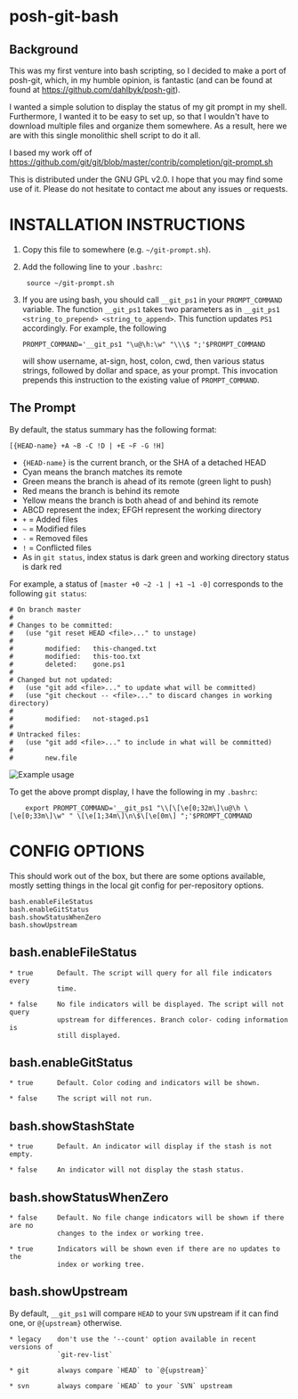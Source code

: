 posh-git-bash
=============

Background
----------

This was my first venture into bash scripting, so I decided to make a port of
posh-git, which, in my humble opinion, is fantastic (and can be found at found
at https://github.com/dahlbyk/posh-git). 

I wanted a simple solution to display the status of my git prompt in my shell. 
Furthermore, I wanted it to be easy to set up, so that I wouldn't have to download
multiple files and organize them somewhere. As a result, here we are with this single
monolithic shell script to do it all.

I based my work off of
https://github.com/git/git/blob/master/contrib/completion/git-prompt.sh

This is distributed under the GNU GPL v2.0. I hope that you may find some use of
it. Please do not hesitate to contact me about any issues or requests.


INSTALLATION INSTRUCTIONS
=========================
1. Copy this file to somewhere (e.g. `~/git-prompt.sh`).
2. Add the following line to your `.bashrc`:

        source ~/git-prompt.sh

3.  If you are using bash, you should call `__git_ps1` in your `PROMPT_COMMAND` 
    variable. The function `__git_ps1` takes two parameters as in 
    `__git_ps1 <string_to_prepend> <string_to_append>`. This function updates `PS1` 
    accordingly. For example, the following

        PROMPT_COMMAND='__git_ps1 "\u@\h:\w" "\\\$ ";'$PROMPT_COMMAND

    will show username, at-sign, host, colon, cwd, then various status strings,
    followed by dollar and space, as your prompt. This invocation prepends this
    instruction to the existing value of `PROMPT_COMMAND`. 


The Prompt
----------
By default, the status summary has the following format:

    [{HEAD-name} +A ~B -C !D | +E ~F -G !H]

* `{HEAD-name}` is the current branch, or the SHA of a detached HEAD
 * Cyan means the branch matches its remote
 * Green means the branch is ahead of its remote (green light to push)
 * Red means the branch is behind its remote
 * Yellow means the branch is both ahead of and behind its remote
* ABCD represent the index; EFGH represent the working directory
 * `+` = Added files
 * `~` = Modified files
 * `-` = Removed files
 * `!` = Conflicted files
 * As in `git status`, index status is dark green and working directory status
 is dark red

For example, a status of `[master +0 ~2 -1 | +1 ~1 -0]` corresponds to the
following `git status`:

    # On branch master
    #
    # Changes to be committed:
    #   (use "git reset HEAD <file>..." to unstage)
    #
    #        modified:   this-changed.txt
    #        modified:   this-too.txt
    #        deleted:    gone.ps1
    #
    # Changed but not updated:
    #   (use "git add <file>..." to update what will be committed)
    #   (use "git checkout -- <file>..." to discard changes in working directory)
    #
    #        modified:   not-staged.ps1
    #
    # Untracked files:
    #   (use "git add <file>..." to include in what will be committed)
    #
    #        new.file

![Example usage](http://i.imgur.com/vNShFtg.png)

To get the above prompt display, I have the following in my `.bashrc`:

        export PROMPT_COMMAND='__git_ps1 "\\[\[\e[0;32m\]\u@\h \[\e[0;33m\]\w" " \[\e[1;34m\]\n\$\[\e[0m\] ";'$PROMPT_COMMAND


CONFIG OPTIONS
==============

This should work out of the box, but there are some options available, mostly
setting things in the local git config for
per-repository options.
```
bash.enableFileStatus
bash.enableGitStatus
bash.showStatusWhenZero
bash.showUpstream
```

bash.enableFileStatus
---------------------

    * true      Default. The script will query for all file indicators every
                time.

    * false     No file indicators will be displayed. The script will not query
                upstream for differences. Branch color- coding information is
                still displayed.

bash.enableGitStatus
--------------------

    * true      Default. Color coding and indicators will be shown.

    * false     The script will not run.

bash.showStashState
-------------------

    * true      Default. An indicator will display if the stash is not empty.

    * false     An indicator will not display the stash status.

bash.showStatusWhenZero
-----------------------

    * false     Default. No file change indicators will be shown if there are no
                changes to the index or working tree.

    * true      Indicators will be shown even if there are no updates to the
                index or working tree.

bash.showUpstream
-----------------
By default, `__git_ps1` will compare `HEAD` to your `SVN` upstream if it can
find one, or `@{upstream}` otherwise.

    * legacy    don't use the '--count' option available in recent versions of
                `git-rev-list`
                
    * git       always compare `HEAD` to `@{upstream}`
    
    * svn       always compare `HEAD` to your `SVN` upstream
